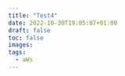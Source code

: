 ```yaml
---
title: "Test4"
date: 2022-10-30T19:05:07+01:00
draft: false
toc: false
images:
tags:
  - aWs
---
```


